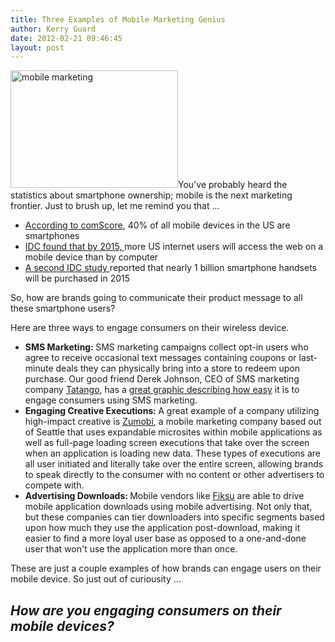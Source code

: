 ```yaml
---
title: Three Examples of Mobile Marketing Genius
author: Kerry Guard
date: 2012-02-21 09:46:45
layout: post
---
```

<img class="alignleft size-full wp-image-665" title="smart phones" src="http://mkgmediagroup.com/wp-content/uploads/2012/02/smart-phones.jpeg" alt="mobile marketing" width="268" height="188" />You've probably heard the statistics about smartphone ownership; mobile is the next marketing frontier. Just to brush up, let me remind you that ...
<ul>
	<li><a href="http://www.comscore.com/Press_Events/Press_Releases/2011/11/comScore_Reports_September_2011_U.S._Mobile_Subscriber_Market_Share" target="_blank">According to comScore</a>, 40% of all mobile devices in the US are smartphones</li>
	<li><a href="http://www.idc.com/getdoc.jsp?containerId=prUS23028711" target="_blank">IDC found that by 2015, </a>more US internet users will access the web on a mobile device than by computer</li>
	<li><a href="http://www.ft.com/cms/s/2/6ecd4a0a-280a-11e1-a4c4-00144feabdc0.html#axzz1mdUycRwv" target="_blank">A second IDC study </a>reported that nearly 1 billion smartphone handsets will be purchased in 2015</li>
</ul>
So, how are brands going to communicate their product message to all these smartphone users?

Here are three ways to engage consumers on their wireless device.
<ul>
	<li><strong>SMS Marketing: </strong>SMS marketing campaigns collect opt-in users who agree to receive occasional text messages containing coupons or last-minute deals they can physically bring into a store to redeem upon purchase. Our good friend Derek Johnson, CEO of SMS marketing company <a href="http://tatango.com" target="_blank">Tatango</a>, has a <a href="http://www.tatango.com/sms-marketing-how-it-works" target="_blank">great graphic describing how easy</a> it is to engage consumers using SMS marketing.</li>
	<li><strong>Engaging Creative Executions: </strong>A great example of a company utilizing high-impact creative is <a href="http://zumobi.com" target="_blank">Zumobi</a>, a mobile marketing company based out of Seattle that uses expandable microsites within mobile applications as well as full-page loading screen executions that take over the screen when an application is loading new data. These types of executions are all user initiated and literally take over the entire screen, allowing brands to speak directly to the consumer with no content or other advertisers to compete with.</li>
	<li><strong>Advertising Downloads: </strong>Mobile vendors like <a href="http://fiksu.com" target="_blank">Fiksu</a> are able to drive mobile application downloads using mobile advertising. Not only that, but these companies can tier downloaders into specific segments based upon how much they use the application post-download, making it easier to find a more loyal user base as opposed to a one-and-done user that won't use the application more than once.</li>
</ul>
These are just a couple examples of how brands can engage users on their mobile device. So just out of curiousity ...
<h2><em>How are you engaging consumers on their mobile devices?</em></h2>
